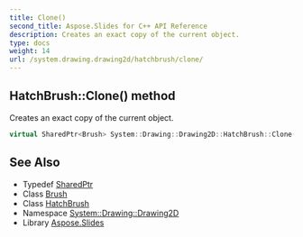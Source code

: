 ```yaml
---
title: Clone()
second_title: Aspose.Slides for C++ API Reference
description: Creates an exact copy of the current object.
type: docs
weight: 14
url: /system.drawing.drawing2d/hatchbrush/clone/
---
```

## HatchBrush::Clone() method


Creates an exact copy of the current object.

```cpp
virtual SharedPtr<Brush> System::Drawing::Drawing2D::HatchBrush::Clone() override
```

## See Also

* Typedef [SharedPtr](../../../system/sharedptr/)
* Class [Brush](../../../system.drawing/brush/)
* Class [HatchBrush](../)
* Namespace [System::Drawing::Drawing2D](../../)
* Library [Aspose.Slides](../../../)